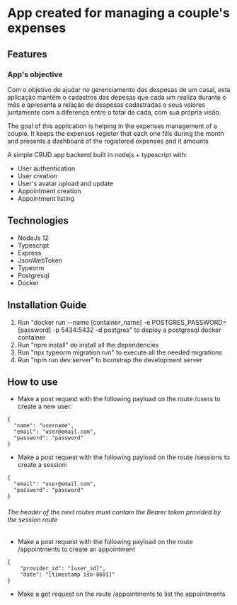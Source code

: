 
# App created for managing a couple's expenses

## Features

### App's objective
Com o objetivo de ajudar no gerenciamento das despesas de um casal, esta aplicação mantém o cadastros das depesas que cada um realiza durante o mês e apresenta a relação de despesas cadastradas e seus valores juntamente com a diferença entre o total de cada, com sua própria visão.

The goal of this application is helping in the expenses management of a couple. It keeps the expenses register that each one fills during the month and presents a dashboard of the registered expenses and it amounts 


A simple CRUD app backend built in nodejs + typescript with:

* User authentication
* User creation
* User's avatar upload and update
* Appointment creation
* Appointment listing

## Technologies

* NodeJs 12
* Typescript
* Express
* JsonWebToken
* Typeorm
* Postgresql
* Docker

## Installation Guide

1. Run "docker run --name [container_name] -e POSTGRES_PASSWORD=[password] -p 5434:5432 -d postgres" to deploy a postgresql docker container
2. Run "npm install" do install all the dependencies
3. Run "npx typeorm migration:run" to execute all the needed migrations
4. Run "npm run dev:server" to bootstrap the development server

## How to use

* Make a post request with the following payload on the route /users to create a new user:
```
{
  "name": "username",
  "email": "user@email.com",
  "password": "password"
}
```

* Make a post request with the following payload on the route /sessions to create a session:
```
{
  "email": "user@email.com",
  "password": "password"
}
```

###### The header of the next routes must contain the Bearer token provided by the session route
* Make a post request with the following payload on the route /appointments to create an appointment

```
{
	"provider_id": "[user_id]",
	"date": "[timestamp iso-8601]"
}
```

* Make a get request on the route /appointments to list the appointments

<!--stackedit_data:
eyJoaXN0b3J5IjpbNjI5NDMyNzE1LC0xMDQ0MDE4MjMyXX0=
-->
